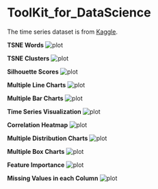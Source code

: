 # ToolKit_for_DataScience

The time series dataset is from [Kaggle](https://www.kaggle.com/datasets/nphantawee/pump-sensor-data). 



**TSNE Words**
![plot](./charts/words.png)

**TSNE Clusters**
![plot](./charts/cls3.png)

**Silhouette Scores**
![plot](./charts/cls4.png)


**Multiple Line Charts**
![plot](./charts/line_chart3.png)

**Multiple Bar Charts**
![plot](./charts/bar_chart.png)





**Time Series Visualization**
![plot](./charts/0.png)


**Correlation Heatmap**
![plot](./charts/heatmap.png)

**Multiple Distribution Charts**
![plot](./charts/dist_chart.png)

**Multiple Box Charts**
![plot](./charts/boxchart.png)



**Feature Importance**
![plot](./charts/imp.png)

**Missing Values in each Column**
![plot](./charts/miss.png)

